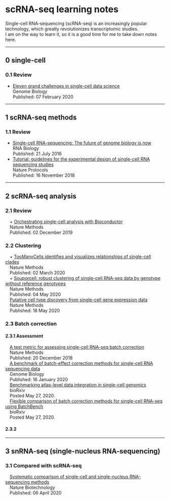 # scRNA-seq learning notes
Single-cell RNA-sequencing (scRNA-seq) is an increasingly popular technology, which greatly revolutionizes transcriptomic studies.   
I am on the way to learn it, so it is a good time for me to take down notes here.   
*** 
## 0 single-cell   
### 0.1 Review
+ [Eleven grand challenges in single-cell data science](https://genomebiology.biomedcentral.com/articles/10.1186/s13059-020-1926-6)    
Genome Biology   
Published: 07 February 2020   
***
## 1 scRNA-seq methods 
### 1.1 Review   
+ [Single-cell RNA-sequencing: The future of genome biology is now](https://www.tandfonline.com/doi/full/10.1080/15476286.2016.1201618)   
RNA Biology   
Published: 21 July 2016    
+ [Tutorial: guidelines for the experimental design of single-cell RNA sequencing studies](https://www.nature.com/articles/s41596-018-0073-y)   
Nature Protocols   
Published: 16 November 2018   

***   
## 2 scRNA-seq analysis
### 2.1 Review
&emsp;+ [Orchestrating single-cell analysis with Bioconductor](https://www.nature.com/articles/s41592-019-0654-x)   
&emsp;Nature Methods    
&emsp;Published: 02 December 2019  
### 2.2 Clustering   
&emsp;+ [TooManyCells identifies and visualizes relationships of single-cell clades]()    
&emsp;Nature Methods    
&emsp;Published: 02 March 2020   
&emsp;+ [Souporcell: robust clustering of single-cell RNA-seq data by genotype without reference genotypes](https://www.nature.com/articles/s41592-020-0820-1)     
&emsp;Nature Methods    
&emsp;Published: 04 May 2020     
&emsp;[Putative cell type discovery from single-cell gene expression data](https://www.nature.com/articles/s41592-020-0825-9)    
&emsp;Nature Methods    
&emsp;Published: 18 May 2020    
### 2.3 Batch correction    
#### 2.3.1 Assessment    
&emsp;[A test metric for assessing single-cell RNA-seq batch correction](https://www.nature.com/articles/s41592-018-0254-1)    
&emsp;Nature Methods    
&emsp;Published: 20 December 2018  
&emsp;[A benchmark of batch-effect correction methods for single-cell RNA sequencing data](https://genomebiology.biomedcentral.com/articles/10.1186/s13059-019-1850-9)     
&emsp;Genome Biology    
&emsp;Published: 16 January 2020    
&emsp;[Benchmarking atlas-level data integration in single-cell genomics](https://www.biorxiv.org/content/10.1101/2020.05.22.111161v2)    
&emsp;bioRxiv    
&emsp;Posted May 27, 2020.   
&emsp;[Flexible comparison of batch correction methods for single-cell RNA-seq using BatchBench](https://www.biorxiv.org/content/10.1101/2020.05.22.111211v2)     
&emsp;bioRxiv    
&emsp;Posted May 27, 2020.  
#### 2.3.2 
***   
## 3 snRNA-seq (single-nucleus RNA-sequencing)
### 3.1 Compared with scRNA-seq   
&emsp;[Systematic comparison of single-cell and single-nucleus RNA-sequencing methods](https://www.nature.com/articles/s41587-020-0465-8)    
&emsp;Nature Biotechnology    
&emsp;Published: 06 April 2020


